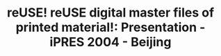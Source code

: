 ---
abstract: null
creators:
- Altenhöner, Reinhard
date: null
document_url: https://services.phaidra.univie.ac.at/api/object/o:295024/download
grand_parent: iPRES
institutions: []
keywords:
- beijing
landing_page_url: https://phaidra.univie.ac.at/o:295024
language: eng
layout: publication
license: CC BY-SA 3.0 AT
notes_url: null
parent: iPRES 2004
presentation_url: null
size: 48876
source_name: iPRES
title: 'reUSE! reUSE digital master files of printed material!: Presentation - iPRES
  2004 - Beijing'
type: paper
year: 2004
---